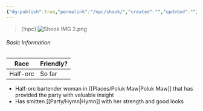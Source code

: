 ```yaml
---
{"dg-publish":true,"permalink":"/npc/shook/","created":"","updated":""}
---
```



> [!npc]
> ![Shook IMG 2.png](/img/user/z_Assets/Shook%20IMG%202.png)

 ###### Basic Information 
 
| **Race**   | **Friendly?** |
| ---------- | ------------- |
| Half-orc | So far        |

- Half-orc bartender woman in [[Places/Poluk Maw\|Poluk Maw]] that has provided the party with valuable insight 
- Has smitten [[Party/Hymn\|Hymn]] with her strength and good looks 